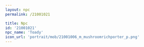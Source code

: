 ```yaml
---
layout: npc
permalink: /21001021

title: Npc
id: '21001021'
npc_name: 'Toady'
icon_url: 'portrait/mob/21001006_m_mushroomrichporter_p.png'
---
```

